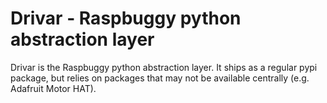 # Drivar - Raspbuggy python abstraction layer

Drivar is the Raspbuggy python abstraction layer. It ships as a regular pypi package, but relies on packages that may not be available
centrally (e.g. Adafruit Motor HAT).

